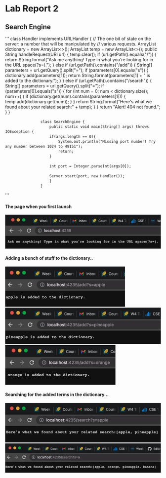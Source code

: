
# Lab Report 2

## Search Engine

'''
					class Handler implements URLHandler {
					    // The one bit of state on the server: a number that will be manipulated by
					    // various requests.
					    ArrayList<String> dictionary = new ArrayList<>();
					    ArrayList<String> temp = new ArrayList<>();
					    public String handleRequest(URI url) {
						temp.clear();
						if (url.getPath().equals("/")) {
						    return String.format("Ask me anything! Type in what you're looking for in the URL space(?s=).");
						} else if (url.getPath().contains("/add")) {
						    String[] parameters = url.getQuery().split("="); 
						    if (parameters[0].equals("s")) {
							dictionary.add(parameters[1]);
							return String.format(parameters[1] + " is added to the dictionary.");
						    }
						} else if (url.getPath().contains("/search")) {
						    String[] parameters = url.getQuery().split("="); 
						    if (parameters[0].equals("s")) {
							for (int num = 0; num < dictionary.size(); num++) {
							    if (dictionary.get(num).contains(parameters[1])) {
								temp.add(dictionary.get(num));
							    }
							}
							return String.format("Here's what we found about your related search:" + temp);
						    }
						    }
						return "Alert! 404 not found.";
					    }
					}


					class SearchEngine {
					    public static void main(String[] args) throws IOException {
						if(args.length == 0){
						    System.out.println("Missing port number! Try any number between 1024 to 49151");
						    return;
						}

						int port = Integer.parseInt(args[0]);

						Server.start(port, new Handler());
					    }
					}
'''
                  
#### The page when you first launch
			
![localhost](localhost.png)

#### Adding a bunch of stuff to the dictionary..

![apple](apple.png)          
![pineapple](pineapple.png)        
![orange](orange.png)         

#### Searching for the added terms in the dictionary...
			
![applepineapple](apple_pineapple.png)              
![a](a.png)       
                  
